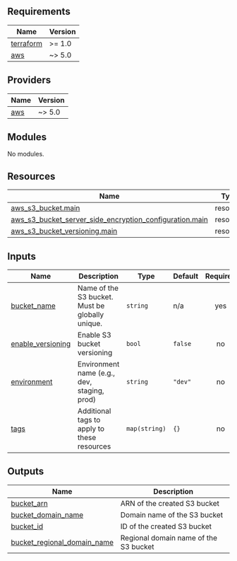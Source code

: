 <!-- BEGIN_TF_DOCS -->
## Requirements

| Name | Version |
|------|---------|
| <a name="requirement_terraform"></a> [terraform](#requirement\_terraform) | >= 1.0 |
| <a name="requirement_aws"></a> [aws](#requirement\_aws) | ~> 5.0 |

## Providers

| Name | Version |
|------|---------|
| <a name="provider_aws"></a> [aws](#provider\_aws) | ~> 5.0 |

## Modules

No modules.

## Resources

| Name | Type |
|------|------|
| [aws_s3_bucket.main](https://registry.terraform.io/providers/hashicorp/aws/latest/docs/resources/s3_bucket) | resource |
| [aws_s3_bucket_server_side_encryption_configuration.main](https://registry.terraform.io/providers/hashicorp/aws/latest/docs/resources/s3_bucket_server_side_encryption_configuration) | resource |
| [aws_s3_bucket_versioning.main](https://registry.terraform.io/providers/hashicorp/aws/latest/docs/resources/s3_bucket_versioning) | resource |

## Inputs

| Name | Description | Type | Default | Required |
|------|-------------|------|---------|:--------:|
| <a name="input_bucket_name"></a> [bucket\_name](#input\_bucket\_name) | Name of the S3 bucket. Must be globally unique. | `string` | n/a | yes |
| <a name="input_enable_versioning"></a> [enable\_versioning](#input\_enable\_versioning) | Enable S3 bucket versioning | `bool` | `false` | no |
| <a name="input_environment"></a> [environment](#input\_environment) | Environment name (e.g., dev, staging, prod) | `string` | `"dev"` | no |
| <a name="input_tags"></a> [tags](#input\_tags) | Additional tags to apply to these resources | `map(string)` | `{}` | no |

## Outputs

| Name | Description |
|------|-------------|
| <a name="output_bucket_arn"></a> [bucket\_arn](#output\_bucket\_arn) | ARN of the created S3 bucket |
| <a name="output_bucket_domain_name"></a> [bucket\_domain\_name](#output\_bucket\_domain\_name) | Domain name of the S3 bucket |
| <a name="output_bucket_id"></a> [bucket\_id](#output\_bucket\_id) | ID of the created S3 bucket |
| <a name="output_bucket_regional_domain_name"></a> [bucket\_regional\_domain\_name](#output\_bucket\_regional\_domain\_name) | Regional domain name of the S3 bucket |
<!-- END_TF_DOCS -->